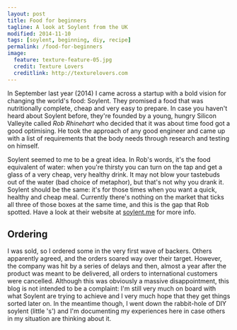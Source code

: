 ```yaml
---
layout: post
title: Food for beginners
tagline: A look at Soylent from the UK
modified: 2014-11-10
tags: [soylent, beginning, diy, recipe]
permalink: /food-for-beginners
image:
  feature: texture-feature-05.jpg
  credit: Texture Lovers
  creditlink: http://texturelovers.com
---
```



In September last year (2014) I came across a startup with a bold vision for changing the world's food: Soylent. They promised a food that was nutritionally complete, cheap and very easy to prepare. In case you haven't heard about Soylent before, they're founded by a young, hungry Silicon Valleyite called _Rob Rhinehart_ who decided that it was about time food got a good optimising. He took the approach of any good engineer and came up with a list of requirements that the body needs through research and testing on himself. 

Soylent seemed to me to be a great idea. In Rob's words, it's the food equivalent of water: when you're thirsty you can turn on the tap and get a glass of a very cheap, very healthy drink. It may not blow your tastebuds out of the water (bad choice of metaphor), but that's not why you drank it. Soylent should be the same: it's for those times when you want a quick, healthy and cheap meal. Currently there's nothing on the market that ticks all three of those boxes at the same time, and this is the gap that Rob spotted. Have a look at their website at [soylent.me](http://soylent.me) for more info.

## Ordering

I was sold, so I ordered some in the very first wave of backers. Others apparently agreed, and the orders soared way over their target. However, the company was hit by a series of delays and then, almost a year after the product was meant to be delivered, all orders to international customers were cancelled. Although this was obviously a massive disappointment, this blog is not intended to be a complaint: I'm still very much on board with what Soylent are trying to achieve and I very much hope that they get things sorted later on. In the meantime though, I went down the rabbit-hole of DIY soylent (little 's') and I'm documenting my experiences here in case others in my situation are thinking about it. 